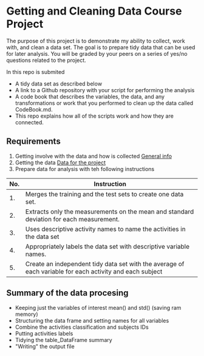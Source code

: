 
# Getting and Cleaning Data Course Project

The purpose of this project is to demonstrate my ability to collect, work with, and clean a data set. 
The goal is to prepare tidy data that can be used for later analysis. You will be graded by your peers on a series of yes/no questions related to the project. 

In this repo is submited
- A tidy data set as described below
- A link to a Github repository with your script for performing the analysis
- A code book that describes the variables, the data, and any transformations or work that you performed to clean up the data called CodeBook.md. 
- This repo explains how all of the scripts work and how they are connected.

## Requirements
1. Getting involve with the data and how is collected [General info](http://archive.ics.uci.edu/ml/datasets/Human+Activity+Recognition+Using+Smartphones)
2. Getting the data [Data for the project](https://d396qusza40orc.cloudfront.net/getdata%2Fprojectfiles%2FUCI%20HAR%20Dataset.zip)
3. Prepare data for analysis with teh following instructions

|No.|Instruction|
|---|---|
|1.|Merges the training and the test sets to create one data set.|
|2.|Extracts only the measurements on the mean and standard deviation for each measurement.|
|3.|Uses descriptive activity names to name the activities in the data set|
|4.|Appropriately labels the data set with descriptive variable names.|
|5.|Create an independent tidy data set with the average of each variable for each activity and each subject|


## Summary of the data procesing

- Keeping just the variables of interest mean() and std()  (saving ram memory)
- Structuring the data frame and setting names for all variables
- Combine the activities classification and subjects IDs
- Putting activities labels
- Tidying the table_DataFrame summary
- "Writing" the output file
